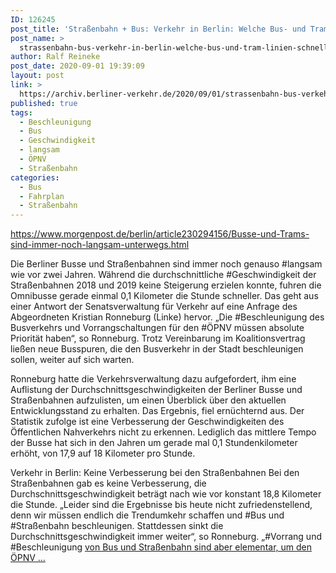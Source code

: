 ```yaml
---
ID: 126245
post_title: 'Straßenbahn + Bus: Verkehr in Berlin: Welche Bus- und Tram-Linien schneller oder langsamer unterwegs waren, aus Berliner Morgenpost'
post_name: >
  strassenbahn-bus-verkehr-in-berlin-welche-bus-und-tram-linien-schneller-oder-langsamer-unterwegs-waren-aus-berliner-morgenpost
author: Ralf Reineke
post_date: 2020-09-01 19:39:09
layout: post
link: >
  https://archiv.berliner-verkehr.de/2020/09/01/strassenbahn-bus-verkehr-in-berlin-welche-bus-und-tram-linien-schneller-oder-langsamer-unterwegs-waren-aus-berliner-morgenpost/
published: true
tags:
  - Beschleunigung
  - Bus
  - Geschwindigkeit
  - langsam
  - ÖPNV
  - Straßenbahn
categories:
  - Bus
  - Fahrplan
  - Straßenbahn
---
```

https://www.morgenpost.de/berlin/article230294156/Busse-und-Trams-sind-immer-noch-langsam-unterwegs.html

Die Berliner Busse und Straßenbahnen sind immer noch genauso #langsam wie vor zwei Jahren. Während die durchschnittliche #Geschwindigkeit der Straßenbahnen 2018 und 2019 keine Steigerung erzielen konnte, fuhren die Omnibusse gerade einmal 0,1 Kilometer die Stunde schneller. Das geht aus einer Antwort der Senatsverwaltung für Verkehr auf eine Anfrage des Abgeordneten Kristian Ronneburg (Linke) hervor. „Die #Beschleunigung des Busverkehrs und Vorrangschaltungen für den #ÖPNV müssen absolute Priorität haben“, so Ronneburg. Trotz Vereinbarung im Koalitionsvertrag ließen neue Busspuren, die den Busverkehr in der Stadt beschleunigen sollen, weiter auf sich warten.

Ronneburg hatte die Verkehrsverwaltung dazu aufgefordert, ihm eine Auflistung der Durchschnittsgeschwindigkeiten der Berliner Busse und Straßenbahnen aufzulisten, um einen Überblick über den aktuellen Entwicklungsstand zu erhalten. Das Ergebnis, fiel ernüchternd aus. Der Statistik zufolge ist eine Verbesserung der Geschwindigkeiten des Öffentlichen Nahverkehrs nicht zu erkennen. Lediglich das mittlere Tempo der Busse hat sich in den Jahren um gerade mal 0,1 Stundenkilometer erhöht, von 17,9 auf 18 Kilometer pro Stunde.

Verkehr in Berlin: Keine Verbesserung bei den Straßenbahnen
Bei den Straßenbahnen gab es keine Verbesserung, die Durchschnittsgeschwindigkeit beträgt nach wie vor konstant 18,8 Kilometer die Stunde. „Leider sind die Ergebnisse bis heute nicht zufriedenstellend, denn wir müssen endlich die Trendumkehr schaffen und #Bus und #Straßenbahn beschleunigen. Stattdessen sinkt die Durchschnittsgeschwindigkeit immer weiter“, so Ronneburg. „#Vorrang und #Beschleunigung <a href="https://www.morgenpost.de/berlin/article230294156/Busse-und-Trams-sind-immer-noch-langsam-unterwegs.html">von Bus und Straßenbahn sind aber elementar, um den ÖPNV ...</a>